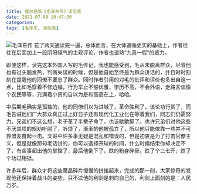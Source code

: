 ```yaml
---
title: 威尔逊版《毛泽东传》读后感
date: 2021-07-09 19:47:30
categories:
tags: [毛泽东, 读后感]
---
```

![毛泽东传](book.jpg)
花了两天通读完一遍，总体而言，在大体遵循史实的基础上，作者往往在后面加上一段阴阳怪气的主观评论，作者也谙熟“九真一假”的威力。

即便这样，读完这本外国人写的毛传记，我也能感受到，毛从未脱离群众，尽管他也有过头脑发热，判断失误的时候，但是他自始至终是为群众讲话的，并且时时刻刻在提醒他的同僚不要忘了群众。同时作者引用的对毛的批评和评价也多出自这一点，比如毛穿着不修边幅，行为举止不够优雅，学历不高，不会外语，走路言谈像个农民等等，充满着小资的自以为是和高高在上，哈哈。

中后期毛确实是孤独的，他的同僚们以为进城了，革命胜利了，该论功行赏了，而毛告诫他们广大群众真正过上好日子还有现代化工业化在等着我们，同志们仍需努力。兄弟们不这么想，老子革了半辈子命了，也该歇歇脚了。也许兄弟们对他这些不厌其烦的规劝听腻了，听烦了，渐渐的他被孤立了，所以他只能依靠一些并不可靠盟友奋起一击。文哥中许多事无疑是混乱和错误的，但是初衷是为了打击官僚主义，但是就像那句老话讲的，你可以选择开球的时间，什么时候结束你却决定不了，有些事超出他的掌控了，最后他倒下了，跌的粉身碎骨。跌了个三七开，跌了个功过相抵。

许多年后，群众才将这些魔晶碎片慢慢的拼接起来，完成的那一刻，大家惊奇的发现他还保持着战斗的姿势，只不过他的利剑是刺向自己的，利剑上面刻的是：人民万岁。
